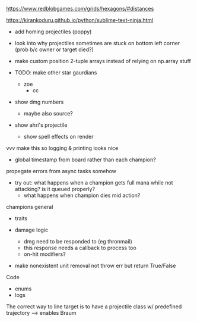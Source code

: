https://www.redblobgames.com/grids/hexagons/#distances

https://kirankoduru.github.io/python/sublime-text-ninja.html


- add homing projectiles (poppy)
- look into why projectiles sometimes are stuck on bottom left corner (prob b/c owner or target died?)

- make custom position 2-tuple arrays instead of relying on np.array stuff

- TODO: make other star gaurdians
  - zoe
    - cc



- show dmg numbers
  - maybe also source?
- show ahri's projectile
  - show spell effects on render


vvv make this so logging & printing looks nice
- global timestamp from board rather than each champion?


propegate errors from async tasks somehow

- try out: what happens when a champion gets full mana while not attacking? is it queued properly?
  - what happens when champion dies mid action?




champions general
- traits
- damage logic
  - dmg need to be responded to (eg thronmail)
  - this response needs a callback to process too
  - on-hit modifiers?

- make nonexistent unit removal not throw err but return True/False


Code
- enums
- logs


The correct way to line target is to have a projectile class w/ predefined trajectory --> enables Braum